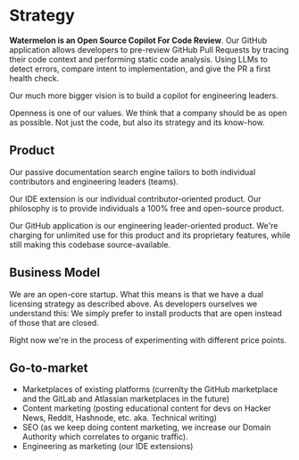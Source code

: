 # Strategy

**Watermelon is an Open Source Copilot For Code Review**. Our GitHub application allows developers to pre-review GitHub Pull Requests by tracing their code context and performing static code analysis. Using LLMs to detect errors, compare intent to implementation, and give the PR a first health check.

Our much more bigger vision is to build a copilot for engineering leaders. 

Openness is one of our values. We think that a company should be as open as possible. Not just the code, but also its strategy and its know-how. 

## Product
Our passive documentation search engine tailors to both individual contributors and engineering leaders (teams). 

Our IDE extension is our individual contributor-oriented product. Our philosophy is to provide individuals a 100% free and open-source product. 

Our GitHub application is our engineering leader-oriented product. We're charging for unlimited use for this product and its proprietary features, while still making this codebase source-available. 

## Business Model
We are an open-core startup. What this means is that we have a dual licensing strategy as described above. As developers ourselves we understand this: We simply prefer to install products that are open instead of those that are closed. 

Right now we're in the process of experimenting with different price points. 

## Go-to-market
- Marketplaces of existing platforms (currenlty the GitHub marketplace and the GitLab and Atlassian marketplaces in the future)
- Content marketing (posting educational content for devs on Hacker News, Reddit, Hashnode, etc. aka. Technical writing)
- SEO (as we keep doing content marketing, we increase our Domain Authority which correlates to organic traffic).
- Engineering as marketing (our IDE extensions)
